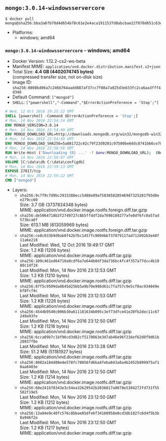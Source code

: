 ## `mongo:3.0.14-windowsservercore`

```console
$ docker pull mongo@sha256:bba3a6fb78d4d654b78c61e2e4aca1911537d8abcbae22f078d651c63e573588
```

-	Platforms:
	-	windows; amd64

### `mongo:3.0.14-windowsservercore` - windows; amd64

-	Docker Version: 1.12.2-cs2-ws-beta
-	Manifest MIME: `application/vnd.docker.distribution.manifest.v2+json`
-	Total Size: **4.4 GB (4402074745 bytes)**  
	(compressed transfer size, not on-disk size)
-	Image ID: `sha256:0808b496a7c246b764aadd887af37cc7f08a7a025d3eb33fc2ca6aa3fff4d348`
-	Default Command: `["mongod"]`
-	`SHELL`: `["powershell","-Command","$ErrorActionPreference = 'Stop';"]`

```dockerfile
# Wed, 12 Oct 2016 19:25:22 GMT
SHELL [powershell -Command $ErrorActionPreference = 'Stop';]
# Mon, 14 Nov 2016 22:54:34 GMT
ENV MONGO_VERSION=3.0.14
# Mon, 14 Nov 2016 22:54:40 GMT
ENV MONGO_DOWNLOAD_URL=http://downloads.mongodb.org/win32/mongodb-win32-x86_64-2008plus-ssl-3.0.14-signed.msi
# Mon, 14 Nov 2016 22:54:49 GMT
ENV MONGO_DOWNLOAD_SHA256=5a081722c42c79f23d9201c97500be6ddc8741b66ce707d88dad058bf84165f1
# Mon, 14 Nov 2016 22:58:58 GMT
RUN Write-Host ('Downloading {0} ...' -f $env:MONGO_DOWNLOAD_URL); 	(New-Object System.Net.WebClient).DownloadFile($env:MONGO_DOWNLOAD_URL, 'mongo.msi'); 		Write-Host ('Verifying sha256 ({0}) ...' -f $env:MONGO_DOWNLOAD_SHA256); 	if ((Get-FileHash mongo.msi -Algorithm sha256).Hash -ne $env:MONGO_DOWNLOAD_SHA256) { 		Write-Host 'FAILED!'; 		exit 1; 	}; 		Write-Host 'Installing ...'; 	Start-Process msiexec -Wait 		-ArgumentList @( 			'/i', 			'mongo.msi', 			'/quiet', 			'/qn', 			'INSTALLLOCATION=C:\mongodb', 			'ADDLOCAL=all' 		); 	$env:PATH = 'C:\mongodb\bin;' + $env:PATH; 	[Environment]::SetEnvironmentVariable('PATH', $env:PATH, [EnvironmentVariableTarget]::Machine); 		Write-Host 'Verifying install ...'; 	Write-Host '  mongo --version'; mongo --version; 	Write-Host '  mongod --version'; mongod --version; 		Write-Host 'Removing ...'; 	Remove-Item C:\mongodb\bin\*.pdb -Force; 	Remove-Item C:\windows\installer\*.msi -Force; 	Remove-Item mongo.msi -Force; 		Write-Host 'Complete.';
# Mon, 14 Nov 2016 22:59:07 GMT
VOLUME [C:\data\db C:\data\configdb]
# Mon, 14 Nov 2016 22:59:13 GMT
EXPOSE 27017/tcp
# Mon, 14 Nov 2016 22:59:22 GMT
CMD ["mongod"]
```

-	Layers:
	-	`sha256:9c7f9c7d9bc2915388ecc5d08e89a7583658285469d7325281f95d8ee279cc60`  
		Size: 3.7 GB (3737824348 bytes)  
		MIME: application/vnd.docker.image.rootfs.foreign.diff.tar.gzip
	-	`sha256:de5064718b3f2749727c8b5ffddf2da7698189277afe0df6fc0a57ad573bca0f`  
		Size: 613.1 MB (613059969 bytes)  
		MIME: application/vnd.docker.image.rootfs.foreign.diff.tar.gzip
	-	`sha256:ce8c033b9d9ab0f42b7bc1457fc9094bbf37079117ad712092b3e48f11a6e218`  
		Last Modified: Wed, 12 Oct 2016 19:49:17 GMT  
		Size: 1.2 KB (1206 bytes)  
		MIME: application/vnd.docker.image.rootfs.diff.tar.gzip
	-	`sha256:109c461ed64710a9cdf6a7e644b8df3da736bc4fc4f357a77dcc4b1080c1df18`  
		Last Modified: Mon, 14 Nov 2016 23:12:53 GMT  
		Size: 1.2 KB (1210 bytes)  
		MIME: application/vnd.docker.image.rootfs.diff.tar.gzip
	-	`sha256:87f5c9509da8645d25bb5a9b70e986d61c7fa757c9e5cf0ac934049ebf8fcf4c`  
		Last Modified: Mon, 14 Nov 2016 23:12:53 GMT  
		Size: 1.2 KB (1226 bytes)  
		MIME: application/vnd.docker.image.rootfs.diff.tar.gzip
	-	`sha256:454db9540c006b30a611181634b095c3ef73dfce41e20fb2dec11c67249a93fe`  
		Last Modified: Mon, 14 Nov 2016 23:12:50 GMT  
		Size: 1.2 KB (1216 bytes)  
		MIME: application/vnd.docker.image.rootfs.diff.tar.gzip
	-	`sha256:6cca09b7c1bf96cd3d82cf5170863e3d7ab46e96f216ef62d0f9d61b28037f8e`  
		Last Modified: Mon, 14 Nov 2016 23:13:28 GMT  
		Size: 51.2 MB (51181927 bytes)  
		MIME: application/vnd.docker.image.rootfs.diff.tar.gzip
	-	`sha256:8002a184d00e4e578fc78056fd6ba4feba843a8a4b2452b899975af10aa8403e`  
		Last Modified: Mon, 14 Nov 2016 23:12:50 GMT  
		Size: 1.2 KB (1214 bytes)  
		MIME: application/vnd.docker.image.rootfs.diff.tar.gzip
	-	`sha256:60e241b78343e3c54ea32629542b2036817a0878e5384272fd731f55582f19e5`  
		Last Modified: Mon, 14 Nov 2016 23:12:50 GMT  
		Size: 1.2 KB (1212 bytes)  
		MIME: application/vnd.docker.image.rootfs.diff.tar.gzip
	-	`sha256:13a04e9c40fc576c8bbae85dfe6f34160958e8cd38b1827c6d4f5b3b8a946f2a`  
		Last Modified: Mon, 14 Nov 2016 23:12:50 GMT  
		Size: 1.2 KB (1217 bytes)  
		MIME: application/vnd.docker.image.rootfs.diff.tar.gzip
